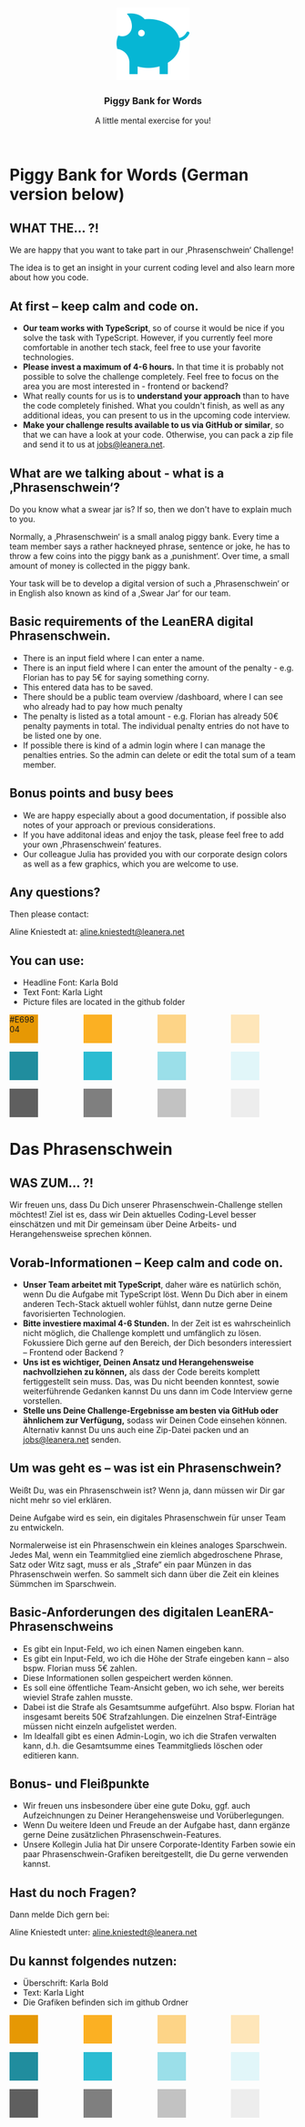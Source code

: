 <p align="center">
  <img src="./.github/noun-piggy-bank-131970.svg" alt="" width="128" height="128">
</p>

<h3 align="center">Piggy Bank for Words</h3>

<p align="center">
  A little mental exercise for you!
</p>

<br>

# Piggy Bank for Words (German version below)
## WHAT THE... ?!

We are happy that you want to take part in
our ‚Phrasenschwein‘ Challenge!

The idea is to get an insight in your current
coding level and also learn more about
how you code.
## At first – keep calm and code on.

- __Our team works with TypeScript__, so of course it would be nice if you solve the task with TypeScript.
However, if you currently feel more comfortable in another tech stack, feel free to use your favorite
technologies.
- __Please invest a maximum of 4-6 hours.__ In that time it is probably not possible to solve the challenge
completely. Feel free to focus on the area you are most interested in - frontend or backend?
- What really counts for us is to __understand your approach__ than to have the code completely finished. What
you couldn't finish, as well as any additional ideas, you can present to us in the upcoming code interview.
- __Make your challenge results available to us via GitHub or similar__, so that we can have a look at your
code. Otherwise, you can pack a zip file and send it to us at jobs@leanera.net.

## What are we talking about - what is a ‚Phrasenschwein‘?

Do you know what a swear jar is? If so, then we don't have to
explain much to you.

Normally, a ‚Phrasenschwein‘ is a small analog piggy bank.
Every time a team member says a rather hackneyed phrase,
sentence or joke, he has to throw a few coins into the piggy
bank as a ‚punishment‘. Over time, a small amount of money
is collected in the piggy bank.

Your task will be to develop a digital version of such a
‚Phrasenschwein‘ or in English also known as kind of a 
‚Swear Jar‘ for our team.

## Basic requirements of the LeanERA digital Phrasenschwein.

- There is an input field where I can enter a name.
- There is an input field where I can enter the amount of the penalty - e.g. Florian has to pay 5€ for saying
something corny.
- This entered data has to be saved.
- There should be a public team overview /dashboard, where I can see who already had to pay how much penalty
- The penalty is listed as a total amount - e.g. Florian has already 50€ penalty payments in total. The individual
penalty entries do not have to be listed one by one.
- If possible there is kind of a admin login where I can manage the penalties entries. So the admin can delete or
edit the total sum of a team member.

## Bonus points and busy bees

- We are happy especially about a good 
documentation, if possible also notes of your 
approach or previous considerations.
- If you have additonal ideas and enjoy the task, 
please feel free to add your own ‚Phrasenschwein‘ features.
- Our colleague Julia has provided you with our corporate 
design colors as well as a few graphics, which you are welcome to use.

## Any questions?

Then please contact: 

Aline Kniestedt 
at: aline.kniestedt@leanera.net

## You can use:

- Headline Font: Karla Bold
- Text Font: Karla Light
- Picture files are located in the github folder

<div style='display: grid; grid-template-rows: auto; grid-area-columns: auto; gap: 15px;'>
  <div style="grid-column-start: 1; grid-column-end: 1; grid-row-start: 1; grid-row-end: 1; background: #E69804; width: 50px; height: 50px">
  #E69804
  </div>
  <div style="grid-column-start: 2; grid-column-end: 2; grid-row-start: 1; grid-row-end: 1; background: #FBB023; width: 50px; height: 50px">
  </div>
  <div style="grid-column-start: 3; grid-column-end: 3; grid-row-start: 1; grid-row-end: 1; background: #FDD487; width: 50px; height: 50px">
  </div>
  <div style="grid-column-start: 4; grid-column-end: 4; grid-row-start: 1; grid-row-end: 1; background: #FEE6B9; width: 50px; height: 50px">
  </div>
  <div style="grid-column-start: 1; grid-column-end: 1; grid-row-start: 2; grid-row-end: 2; background: #208D9E; width: 50px; height: 50px">
  </div>
  <div style="grid-column-start: 2; grid-column-end: 2; grid-row-start: 2; grid-row-end: 2; background: #2BBCD2; width: 50px; height: 50px">
  </div>
  <div style="grid-column-start: 3; grid-column-end: 3; grid-row-start: 2; grid-row-end: 2; background: #9BDFE9; width: 50px; height: 50px">
  </div>
  <div style="grid-column-start: 4; grid-column-end: 4; grid-row-start: 2; grid-row-end: 2; background: #E1F6F9; width: 50px; height: 50px">
  </div>
  <div style="grid-column-start: 1; grid-column-end: 1; grid-row-start: 3; grid-row-end: 3; background: #5F5F5F; width: 50px; height: 50px">
  </div>
  <div style="grid-column-start: 2; grid-column-end: 2; grid-row-start: 3; grid-row-end: 3; background: #7F7F7F; width: 50px; height: 50px">
  </div>
  <div style="grid-column-start: 3; grid-column-end: 3; grid-row-start: 3; grid-row-end: 3; background: #C2C2C2; width: 50px; height: 50px">
  </div>
  <div style="grid-column-start: 4; grid-column-end: 4; grid-row-start: 3; grid-row-end: 3; background: #EDEDED; width: 50px; height: 50px">
  </div>
</div>

<!-- |#E69804|#FBB023|#FDD487|#FEE6B9|
|-------|-------|-------|-------|
|#208D9E|#2BBND2|#9BDFE9|#E1F6F9|
|#5F5F5F|#7F7F7F|#C2C2C2|#EDEDED|
 -->


#
#  Das Phrasenschwein

## WAS ZUM... ?!

Wir freuen uns, dass Du Dich unserer Phrasenschwein-Challenge stellen möchtest!
Ziel ist es, dass wir Dein aktuelles Coding-Level besser einschätzen und mit Dir gemeinsam über Deine Arbeits- und
Herangehensweise sprechen können.

## Vorab-Informationen – Keep calm and code on.

- __Unser Team arbeitet mit TypeScript__, daher wäre es natürlich schön, wenn Du die Aufgabe mit TypeScript
löst. Wenn Du Dich aber in einem anderen Tech-Stack aktuell wohler fühlst, dann nutze gerne Deine
favorisierten Technologien.
- __Bitte investiere maximal 4-6 Stunden.__ In der Zeit ist es wahrscheinlich nicht möglich, die Challenge
komplett und umfänglich zu lösen. Fokussiere Dich gerne auf den Bereich, der Dich besonders interessiert
– Frontend oder Backend ?
- __Uns ist es wichtiger, Deinen Ansatz und Herangehensweise nachvollziehen zu können,__ als dass der
Code bereits komplett fertiggestellt sein muss. Das, was Du nicht beenden konntest, sowie weiterführende
Gedanken kannst Du uns dann im Code Interview gerne vorstellen.
- __Stelle uns Deine Challenge-Ergebnisse am besten via GitHub oder ähnlichem zur Verfügung,__ sodass
wir Deinen Code einsehen können. Alternativ kannst Du uns auch eine Zip-Datei packen und an
jobs@leanera.net senden.

## Um was geht es – was ist ein Phrasenschwein?

Weißt Du, was ein Phrasenschwein ist? Wenn ja, dann
müssen wir Dir gar nicht mehr so viel erklären.

Deine Aufgabe wird es sein, ein digitales Phrasenschwein für
unser Team zu entwickeln.

Normalerweise ist ein Phrasenschwein ein kleines analoges
Sparschwein. Jedes Mal, wenn ein Teammitglied eine
ziemlich abgedroschene Phrase, Satz oder Witz sagt, muss er
als „Strafe“ ein paar Münzen in das Phrasenschwein werfen.
So sammelt sich dann über die Zeit ein kleines Sümmchen
im Sparschwein.

## Basic-Anforderungen des digitalen LeanERA-Phrasenschweins

- Es gibt ein Input-Feld, wo ich einen Namen eingeben kann.
- Es gibt ein Input-Feld, wo ich die Höhe der Strafe eingeben kann – also bspw. Florian muss 5€ zahlen.
- Diese Informationen sollen gespeichert werden können.
- Es soll eine öffentliche Team-Ansicht geben, wo ich sehe, wer bereits wieviel Strafe zahlen musste.
- Dabei ist die Strafe als Gesamtsumme aufgeführt. Also bspw. Florian hat insgesamt bereits 50€
Strafzahlungen. Die einzelnen Straf-Einträge müssen nicht einzeln aufgelistet werden.
- Im Idealfall gibt es einen Admin-Login, wo ich die Strafen verwalten kann, d.h. die Gesamtsumme eines
Teammitglieds löschen oder editieren kann.

## Bonus- und Fleißpunkte

- Wir freuen uns insbesondere über eine gute Doku, ggf. auch Aufzeichnungen zu Deiner Herangehensweise und Vorüberlegungen.
- Wenn Du weitere Ideen und Freude an der Aufgabe hast, dann ergänze gerne Deine zusätzlichen Phrasenschwein-Features.
- Unsere Kollegin Julia hat Dir unsere Corporate-Identity Farben sowie ein paar Phrasenschwein-Grafiken bereitgestellt, die Du gerne verwenden kannst. 

## Hast du noch Fragen? 

Dann melde Dich gern bei:

Aline Kniestedt 
unter: aline.kniestedt@leanera.net

## Du kannst folgendes nutzen: 

- Überschrift: Karla Bold
- Text: Karla Light
- Die Grafiken befinden sich im github Ordner

<div style='display: grid; grid-template-rows: auto; grid-template-columns: auto; gap: 15px;'>
  <div style="grid-column-start: 1; grid-column-end: 1; grid-row-start: 1; grid-row-end: 1; background-color: #E69804; width: 50px; height: 50px">
  </div>
  <div style="grid-column-start: 2; grid-column-end: 2; grid-row-start: 1; grid-row-end: 1; background-color: #FBB023; width: 50px; height: 50px">
  </div>
  <div style="grid-column-start: 3; grid-column-end: 3; grid-row-start: 1; grid-row-end: 1; background-color: #FDD487; width: 50px; height: 50px">
  </div>
  <div style="grid-column-start: 4; grid-column-end: 4; grid-row-start: 1; grid-row-end: 1; background-color: #FEE6B9; width: 50px; height: 50px">
  </div>
  <div style="grid-column-start: 1; grid-column-end: 1; grid-row-start: 2; grid-row-end: 2; background-color: #208D9E; width: 50px; height: 50px">
  </div>
  <div style="grid-column-start: 2; grid-column-end: 2; grid-row-start: 2; grid-row-end: 2; background-color: #2BBCD2; width: 50px; height: 50px">
  </div>
  <div style="grid-column-start: 3; grid-column-end: 3; grid-row-start: 2; grid-row-end: 2; background-color: #9BDFE9; width: 50px; height: 50px">
  </div>
  <div style="grid-column-start: 4; grid-column-end: 4; grid-row-start: 2; grid-row-end: 2; background-color: #E1F6F9; width: 50px; height: 50px">
  </div>
  <div style="grid-column-start: 1; grid-column-end: 1; grid-row-start: 3; grid-row-end: 3; background-color: #5F5F5F; width: 50px; height: 50px">
  </div>
  <div style="grid-column-start: 2; grid-column-end: 2; grid-row-start: 3; grid-row-end: 3; background-color: #7F7F7F; width: 50px; height: 50px">
  </div>
  <div style="grid-column-start: 3; grid-column-end: 3; grid-row-start: 3; grid-row-end: 3; background-color: #C2C2C2; width: 50px; height: 50px">
  </div>
  <div style="grid-column-start: 4; grid-column-end: 4; grid-row-start: 3; grid-row-end: 3; background-color: #EDEDED; width: 50px; height: 50px">
  </div>
</div>